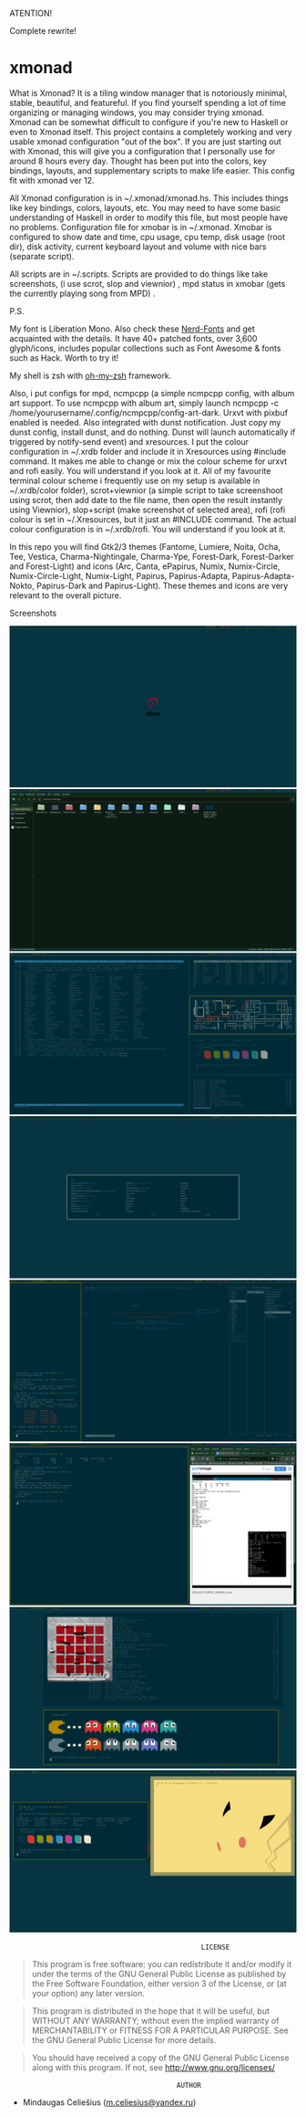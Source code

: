 ATENTION!

Complete rewrite!

# xmonad
What is Xmonad? It is a tiling window manager that is notoriously minimal, stable, beautiful, and featureful. If you find yourself spending a lot of time organizing or managing windows, you may consider trying xmonad. Xmonad can be somewhat difficult to configure if you're new to Haskell or even to Xmonad itself. This project contains a completely working and very usable xmonad configuration "out of the box". If you are just starting out with Xmonad, this will give you a configuration that I personally use for around 8 hours every day. Thought has been put into the colors, key bindings, layouts, and supplementary scripts to make life easier. This config fit with xmonad ver 12. 

All Xmonad configuration is in ~/.xmonad/xmonad.hs. This includes things like key bindings, colors, layouts, etc. You may need to have some basic understanding of Haskell in order to modify this file, but most people have no problems. Configuration file for xmobar is in ~/.xmonad. Xmobar is configured to show date and time, cpu usage, cpu temp, disk usage (root dir), disk activity, current keyboard layout and volume with nice bars (separate script).

All scripts are in ~/.scripts. Scripts are provided to do things like take screenshots, (i use scrot, slop and viewnior) , mpd status in xmobar (gets the currently playing song from MPD) . 

P.S.

My font is Liberation Mono. Also check these [Nerd-Fonts](https://github.com/ryanoasis/nerd-fonts) and get acquainted with the details.  It have 40+ patched fonts, over 3,600 glyph/icons, includes popular collections such as Font Awesome & fonts such as Hack. Worth to try it!

My shell is zsh with [oh-my-zsh](https://github.com/robbyrussell/oh-my-zsh) framework.

Also, i put configs for mpd, ncmpcpp (a simple ncmpcpp config, with album art support. To use ncmpcpp with album art, simply launch ncmpcpp -c /home/yourusername/.config/ncmpcpp/config-art-dark. Urxvt with pixbuf enabled is needed. Also integrated with dunst notification. Just copy my dunst config, install dunst, and do nothing. Dunst will launch automatically if triggered by notify-send event) and xresources. I put the colour configuration in ~/.xrdb folder and include it in Xresources using #include command. It makes me able to change or mix the colour scheme for urxvt and rofi easily. You will understand if you look at it. All of my favourite terminal colour scheme i frequently use on my setup is available in ~/.xrdb/color folder), scrot+viewnior (a simple script to take screenshoot using scrot, then add date to the file name, then open the result instantly using Viewnior), slop+script (make screenshot of selected area), rofi (rofi colour is set in ~/.Xresources, but it just an #INCLUDE command. The actual colour configuration is in ~/.xrdb/rofi. You will understand if you look at it. 


In this repo you will find Gtk2/3 themes (Fantome, Lumiere, Noita, Ocha, Tee, Vestica, Charma-Nightingale, Charma-Ype, Forest-Dark, Forest-Darker and Forest-Light) and icons (Arc, Canta, ePapirus, Numix, Numix-Circle, Numix-Circle-Light, Numix-Light, Papirus, Papirus-Adapta, Papirus-Adapta-Nokto, Papirus-Dark and Papirus-Light). These themes and icons are very relevant to the overall picture.

Screenshots

![Screenshot](screen.png?raw=true "Clear")
![Screenshot](screen_1.png?raw=true "Notification")
![Screenshot](screen_2.png?raw=true "Rofi")
![Screenshot](screen_3.png?raw=true "Binclock")
![Screenshot](screen_4.png?raw=true "Binclock")
![Screenshot](screen_5.png?raw=true "Cat")
![Screenshot](screen_6.png?raw=true "Cat")
![Screenshot](screen_7.png?raw=true "Cat")


                                                   LICENSE
                                                    
                                                    
                                                    
     

 > This program is free software: you can redistribute it and/or modify it under the terms of the GNU General Public License as published by the Free Software Foundation, either version 3 of the License, or (at your option) any later version.

   > This program is distributed in the hope that it will be useful, but WITHOUT ANY WARRANTY; without even the implied warranty of MERCHANTABILITY or FITNESS FOR A PARTICULAR PURPOSE. See the GNU General Public License for more details.

   > You should have received a copy of the GNU General Public License along with this program. If not, see http://www.gnu.org/licenses/
                                   
                                   
                                             AUTHOR
                                              
- Mindaugas Celiešius (m.celiesius@yandex.ru)                                              
